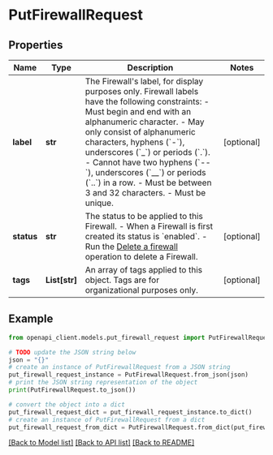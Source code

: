 # PutFirewallRequest


## Properties

Name | Type | Description | Notes
------------ | ------------- | ------------- | -------------
**label** | **str** | The Firewall&#39;s label, for display purposes only.  Firewall labels have the following constraints:    - Must begin and end with an alphanumeric character.   - May only consist of alphanumeric characters, hyphens (&#x60;-&#x60;), underscores (&#x60;_&#x60;) or periods (&#x60;.&#x60;).   - Cannot have two hyphens (&#x60;--&#x60;), underscores (&#x60;__&#x60;) or periods (&#x60;..&#x60;) in a row.   - Must be between 3 and 32 characters.   - Must be unique. | [optional] 
**status** | **str** | The status to be applied to this Firewall.   - When a Firewall is first created its status is &#x60;enabled&#x60;.  - Run the [Delete a firewall](https://techdocs.akamai.com/linode-api/reference/delete-firewall) operation to delete a Firewall. | [optional] 
**tags** | **List[str]** | An array of tags applied to this object. Tags are for organizational purposes only. | [optional] 

## Example

```python
from openapi_client.models.put_firewall_request import PutFirewallRequest

# TODO update the JSON string below
json = "{}"
# create an instance of PutFirewallRequest from a JSON string
put_firewall_request_instance = PutFirewallRequest.from_json(json)
# print the JSON string representation of the object
print(PutFirewallRequest.to_json())

# convert the object into a dict
put_firewall_request_dict = put_firewall_request_instance.to_dict()
# create an instance of PutFirewallRequest from a dict
put_firewall_request_from_dict = PutFirewallRequest.from_dict(put_firewall_request_dict)
```
[[Back to Model list]](../README.md#documentation-for-models) [[Back to API list]](../README.md#documentation-for-api-endpoints) [[Back to README]](../README.md)


